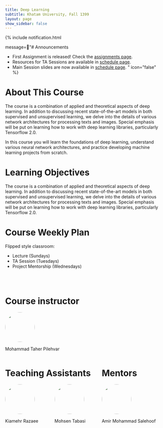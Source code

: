 ```yaml
---
title: Deep Learning
subtitle: Khatam University, Fall 1399
layout: page
show_sidebar: false
---
```


{% include notification.html

message="َ# Announcements
* First Assignment is released! Check the [assignments page](assignments).
* Resources for TA Sessions are available in [schedule page](schedule).
* Main Session slides are now available in [schedule page](schedule).
" 
icon="false"
%}

# About This Course

The course is a combination of applied and theoretical aspects of deep learning. In addition to discussing recent state-of-the-art models in both supervised and unsupervised learning, we delve into the details of various network architectures for processing texts and images. Special emphasis will be put on learning how to work with deep learning libraries, particularly Tensorflow 2.0. 

In this course you will learn the foundations of deep learning, understand various neural network architectures, and practice developing machine learning projects from scratch.

# Learning Objectives  

The course is a combination of applied and theoretical aspects of deep learning. In addition to discussing recent state-of-the-art models in both supervised and unsupervised learning, we delve into the details of various network architectures for processing texts and images. Special emphasis will be put on learning how to work with deep learning libraries, particularly Tensorflow 2.0. 

# Course Weekly Plan

Flipped style classroom: 
* Lecture (Sundays)
* TA Session (Tuesdays)
* Project Mentorship (Wednesdays)

<div class="container">
 <br><br>
 
 <div class="columns is-multiline">            
  <div class="column is-4">
   <h1>
    Course instructor
   </h1>
   <div class="columns is-multiline">
    <div class="column is-6 has-text-centered">
     <img src="assets/img/taher.jpg" height="auto" width="96" style="border-radius:100%">
     <p class="subtitle is-5">Mohammad Taher Pilehvar</p>
    </div>
   </div>
  </div>
  
  
    
 </div>
 
  <div class="columns is-multiline">        
 
  <div class="column is-4">
   <h1>
    Teaching Assistants
   </h1>
   <div class="columns is-multiline">
    <div class="column is-4 has-text-centered">
     <img src="assets/img/kiamehr.jpg" height="auto" width="96" style="border-radius:100%">
     <p class="subtitle is-5">Kiamehr Razaee</p>
    </div>
    <div class="column is-4 has-text-centered">
     <img src="assets/img/mohsen.jpg" height="auto" width="96" style="border-radius:100%">
     <p class="subtitle is-5">Mohsen Tabasi</p>
    </div>
   </div>
   </div>
   
   
   <div class="column is-4">
   <h1>
    Mentors
   </h1>
   <div class="columns is-multiline">
    <div class="column is-4 has-text-centered">
     <img src="assets/img/amirmohammad.jpg" height="auto" width="96" style="border-radius:100%">
     <p class="subtitle is-5">Amir Mohammad Salehoof</p>
    </div>
   </div>
   </div>
   </div>
 
</div>
